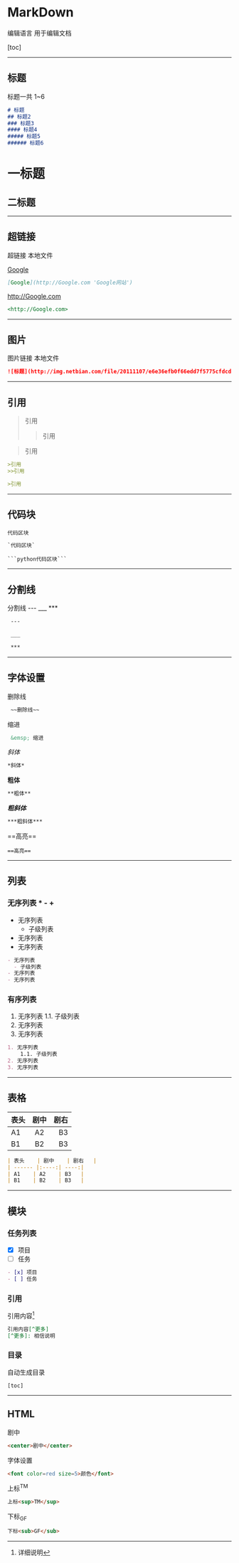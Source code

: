 

# MarkDown

编辑语言 用于编辑文档

[toc]

---

## 标题

标题一共 1~6


```markdown
# 标题
## 标题2
### 标题3
#### 标题4
##### 标题5
###### 标题6
```


一标题
=====

二标题
-------

---
## 超链接

超链接    本地文件



[Google](http://google.com 'Google网站')

```markdown
[Google](http://Google.com 'Google网站')
```

<http://Google.com>

```markdown
<http://Google.com>
```



---
## 图片
图片链接 本地文件

```markdown
![标题](http://img.netbian.com/file/20111107/e6e36efb0f66edd7f5775cfdcd0e73b2.jpg)
```



---
## 引用

>引用
>
>>引用

>引用
```markdown
>引用
>>引用

>引用
```



---
## 代码块

`代码区块`

```python
`代码区块`
```

```
​```python代码区块```
```

---

## 分割线

分割线  --- ___ ***

```markdown
 ---
```
```markdown
 ___
```
```markdown
 ***
```



---
## 字体设置

删除线

```markdown
 ~~删除线~~
```
缩进
```markdown
 &emsp; 缩进
```

*斜体*

```markdown
*斜体*
```
**粗体**

```markdown
**粗体**
```
***粗斜体***

```markdown
***粗斜体***
```

==高亮==

```mark
==高亮==
```



---
## 列表
### 无序列表 * - +

- 无序列表
  - 子级列表
- 无序列表
- 无序列表
```markdown
- 无序列表
  - 子级列表
- 无序列表
- 无序列表
```


### 有序列表
1. 无序列表
    1.1. 子级列表
2. 无序列表
3. 无序列表
```markdown
1. 无序列表
    1.1. 子级列表
2. 无序列表
3. 无序列表
```



---

## 表格

| 表头    | 剧中    | 剧右   |
| ------ |:----:| ----:|
| A1    | A2    | B3   |
| B1    | B2    | B3   |

```markdown
| 表头    | 剧中    | 剧右   |
| ------ |:----:| ----:|
| A1    | A2    | B3   |
| B1    | B2    | B3   |
```



---

## 模块

### 任务列表

- [x] 项目
- [ ] 任务

```markdown
- [x] 项目
- [ ] 任务
```



### 引用

引用内容[^更多]

[^更多]: 详细说明

```markdown
引用内容[^更多]
[^更多]: 相信说明
```



### 目录

自动生成目录

```mark
[toc]
```



---
## HTML

剧中

```html
<center>剧中</center>
```
字体设置

```html
<font color=red size=5>颜色</font>
```

上标<sup>TM</sup>

```html
上标<sup>TM</sup>
```

下标<sub>GF</sub>

```html
下标<sub>GF</sub>
```


